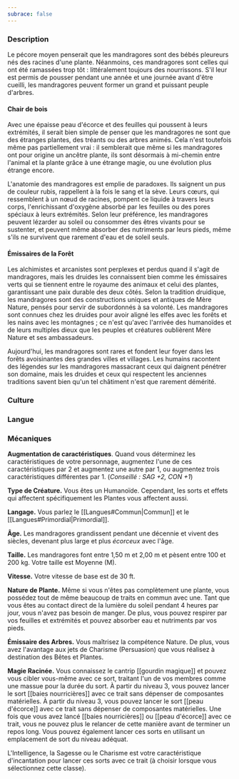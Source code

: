 ```yaml
---
subrace: false
---
```


### Description

Le pécore moyen penserait que les mandragores sont des bébés pleureurs nés des racines d'une plante. Néanmoins, ces mandragores sont celles qui ont été ramassées trop tôt : littéralement toujours des nourrissons. S'il leur est permis de pousser pendant une année et une journée avant d'être cueilli, les mandragores peuvent former un grand et puissant peuple d'arbres.

#### Chair de bois

Avec une épaisse peau d'écorce et des feuilles qui poussent à leurs extrémités, il serait bien simple de penser que les mandragores ne sont que des étranges plantes, des tréants ou des arbres animés. Cela n'est toutefois même pas partiellement vrai : il semblerait que même si les mandragores ont pour origine un ancêtre plante, ils sont désormais à mi-chemin entre l'animal et la plante grâce à une étrange magie, ou une évolution plus étrange encore.

L'anatomie des mandragores est emplie de paradoxes. Ils saignent un pus de couleur rubis, rappellent à la fois le sang et la sève. Leurs cœurs, qui ressemblent à un nœud de racines, pompent ce liquide à travers leurs corps, l'enrichissant d'oxygène absorbé par les feuilles ou des pores spéciaux à leurs extrémités. Selon leur préférence, les mandragores peuvent lézarder au soleil ou consommer des êtres vivants pour se sustenter, et peuvent même absorber des nutriments par leurs pieds, même s'ils ne survivent que rarement d'eau et de soleil seuls.

#### Émissaires de la Forêt

Les alchimistes et arcanistes sont perplexes et perdus quand il s'agit de mandragores, mais les druides les connaissent bien comme les émissaires verts qui se tiennent entre le royaume des animaux et celui des plantes, garantissant une paix durable des deux côtés. Selon la tradition druidique, les mandragores sont des constructions uniques et antiques de Mère Nature, pensés pour servir de subordonnés à sa volonté. Les mandragores sont connues chez les druides pour avoir aligné les elfes avec les forêts et les nains avec les montagnes ; ce n'est qu'avec l'arrivée des humanoïdes et de leurs multiples dieux que les peuples et créatures oublièrent Mère Nature et ses ambassadeurs.

Aujourd'hui, les mandragores sont rares et fondent leur foyer dans les forêts avoisinantes des grandes villes et villages. Les humains racontent des légendes sur les mandragores massacrant ceux qui daignent pénétrer son domaine, mais les druides et ceux qui respectent les anciennes traditions savent bien qu'un tel châtiment n'est que rarement démérité.

### Culture

### Langue

### Mécaniques

**Augmentation de caractéristiques**. Quand vous déterminez les caractéristiques de votre personnage, augmentez l'une de ces caractéristiques par 2 et augmentez une autre par 1, ou augmentez trois caractéristiques différentes par 1. (*Conseillé : SAG +2, CON +1*)

**Type de Créature.** Vous êtes un Humanoïde. Cependant, les sorts et effets qui affectent spécifiquement les Plantes vous affectent aussi.

**Langage.** Vous parlez le [[Langues#Commun|Commun]] et le [[Langues#Primordial|Primordial]].

**Âge.** Les mandragores grandissent pendant une décennie et vivent des siècles, devenant plus large et plus _écorceux_ avec l'âge.

**Taille.** Les mandragores font entre 1,50 m et 2,00 m et pèsent entre 100 et 200 kg. Votre taille est Moyenne (M).

**Vitesse.** Votre vitesse de base est de 30 ft.

**Nature de Plante.** Même si vous n'êtes pas complètement une plante, vous possédez tout de même beaucoup de traits en commun avec une. Tant que vous êtes au contact direct de la lumière du soleil pendant 4 heures par jour, vous n'avez pas besoin de manger. De plus, vous pouvez respirer par vos feuilles et extrémités et pouvez absorber eau et nutriments par vos pieds.

**Émissaire des Arbres.** Vous maîtrisez la compétence Nature. De plus, vous avez l'avantage aux jets de Charisme (Persuasion) que vous réalisez à destination des Bêtes et Plantes.

**Magie Racinée.** Vous connaissez le cantrip [[gourdin magique]] et pouvez vous cibler vous-même avec ce sort, traitant l'un de vos membres comme une massue pour la durée du sort. À partir du niveau 3, vous pouvez lancer le sort [[baies nourricières]] avec ce trait sans dépenser de composantes matérielles. À partir du niveau 3, vous pouvez lancer le sort [[peau d'écorce]] avec ce trait sans dépenser de composantes matérielles. Une fois que vous avez lancé [[baies nourricières]] ou [[peau d'écorce]] avec ce trait, vous ne pouvez plus le relancer de cette manière avant de terminer un repos long. Vous pouvez également lancer ces sorts en utilisant un emplacement de sort du niveau adéquat.

L'Intelligence, la Sagesse ou le Charisme est votre caractéristique d'incantation pour lancer ces sorts avec ce trait (à choisir lorsque vous sélectionnez cette classe).
